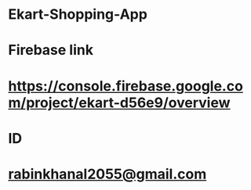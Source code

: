 # Ekart-Shopping-App
# Firebase link
# https://console.firebase.google.com/project/ekart-d56e9/overview
# ID
# rabinkhanal2055@gmail.com
